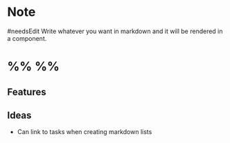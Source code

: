 # Note
#needsEdit 
Write whatever you want in markdown and it will be rendered in a component. 

# %% %% 

## Features
## Ideas
- Can link to tasks when creating markdown lists